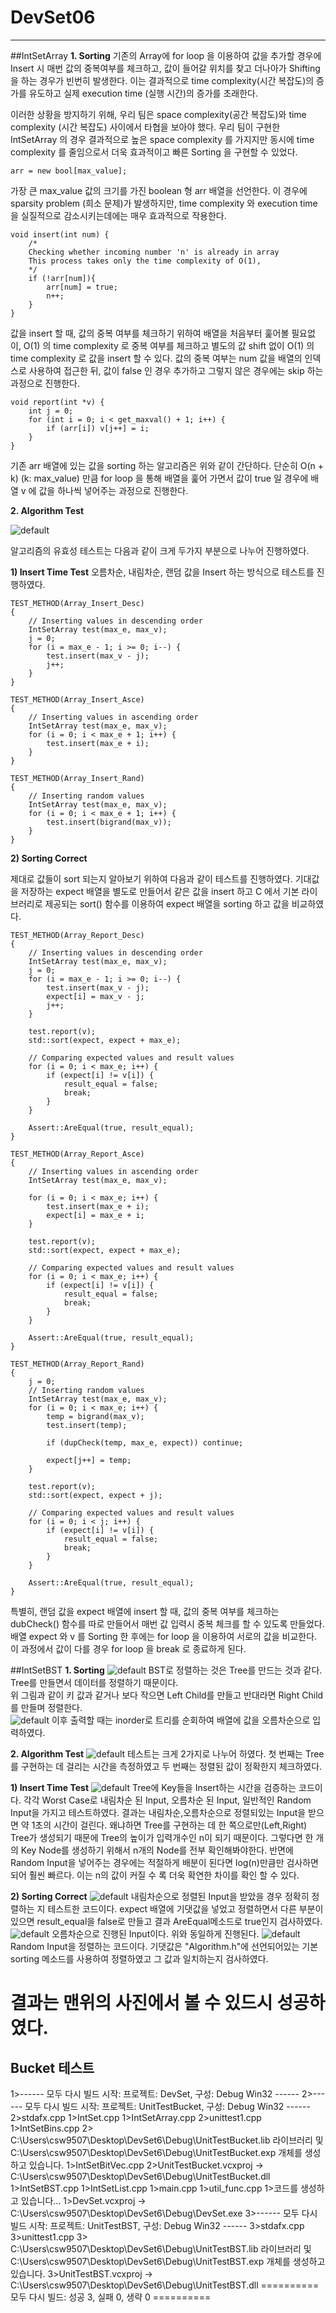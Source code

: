 # DevSet06
-------------
##IntSetArray
**1. Sorting**
기존의 Array에 for loop 을 이용하여 값을 추가할 경우에 Insert 시 매번 값의 중복여부를 
체크하고, 값이 들어갈 위치를 찾고 더나아가 Shifting 을 하는 경우가 빈번히 발생한다. 
이는 결과적으로 time complexity(시간 복잡도)의 증가를 유도하고 실제 execution time
(실행 시간)의 증가를 초래한다.

이러한 상황을 방지하기 위해, 우리 팀은 space complexity(공간 복잡도)와 time complexity
(시간 복잡도) 사이에서 타협을 보아야 했다. 우리 팀이 구현한 IntSetArray 의 경우 결과적으로 
높은 space complexity 를 가지지만 동시에 time complexity 를 줄임으로서 더욱 효과적이고
빠른 Sorting 을 구현할 수 있었다. 

```
arr = new bool[max_value];
```
가장 큰 max_value 값의 크기를 가진 boolean 형 arr 배열을 선언한다. 이 경우에 sparsity problem
(희소 문제)가 발생하지만, time complexity 와 execution time 을 실질적으로 감소시키는데에는
매우 효과적으로 작용한다.

```
void insert(int num) {
	/*
	Checking whether incoming number 'n' is already in array
	This process takes only the time complexity of O(1),
	*/
	if (!arr[num]){	
		arr[num] = true;
		n++;
	}
}
```

값을 insert 할 때, 값의 중복 여부를 체크하기 위하여 배열을 처음부터 훑어볼 필요없이, 
O(1) 의 time complexity 로 중복 여부를 체크하고 별도의 값 shift 없이 O(1) 의 time complexity
로 값을 insert 할 수 있다. 값의 중복 여부는 num 값을 배열의 인덱스로 사용하여 접근한 뒤, 
값이 false 인 경우 추가하고 그렇지 않은 경우에는 skip 하는 과정으로 진행한다.

```
void report(int *v) {
	int j = 0;
	for (int i = 0; i < get_maxval() + 1; i++) {
		if (arr[i]) v[j++] = i;
	}
}
```

기존 arr 배열에 있는 값을 sorting 하는 알고리즘은 위와 같이 간단하다. 단순히 O(n + k) (k: 
max_value) 만큼 for loop 을 통해 배열을 훑어 가면서 값이 true 일 경우에 배열 v 에 값을
하나씩 넣어주는 과정으로 진행한다.

**2. Algorithm Test**

![default](/img/UnitTestArray.png)

알고리즘의 유효성 테스트는 다음과 같이 크게 두가지 부분으로 나누어 진행하였다.

**1) Insert Time Test**
오름차순, 내림차순, 랜덤 값을 Insert 하는 방식으로 테스트를 진행하였다.

```
TEST_METHOD(Array_Insert_Desc)
{
	// Inserting values in descending order
	IntSetArray test(max_e, max_v);
	j = 0;
	for (i = max_e - 1; i >= 0; i--) {
		test.insert(max_v - j);
		j++;
	}
}

TEST_METHOD(Array_Insert_Asce)
{
	// Inserting values in ascending order
	IntSetArray test(max_e, max_v);
	for (i = 0; i < max_e + 1; i++) {
		test.insert(max_e + i);
	}
}

TEST_METHOD(Array_Insert_Rand)
{
	// Inserting random values
	IntSetArray test(max_e, max_v);
	for (i = 0; i < max_e + 1; i++) {
		test.insert(bigrand(max_v));
	}
}
```

**2) Sorting Correct**

제대로 값들이 sort 되는지 알아보기 위하여 다음과 같이 테스트를 진행하였다.
기대값을 저장하는 expect 배열을 별도로 만들어서 같은 값을 insert 하고 C 에서 기본 
라이브러리로 제공되는 sort() 함수를 이용하여 expect 배열을 sorting 하고 값을 비교하였다.

```
TEST_METHOD(Array_Report_Desc)
{
	// Inserting values in descending order
	IntSetArray test(max_e, max_v);
	j = 0;
	for (i = max_e - 1; i >= 0; i--) {
		test.insert(max_v - j);
		expect[i] = max_v - j;
		j++;
	}

	test.report(v);
	std::sort(expect, expect + max_e);

	// Comparing expected values and result values
	for (i = 0; i < max_e; i++) {
		if (expect[i] != v[i]) {
			result_equal = false;
			break;
		}
	}

	Assert::AreEqual(true, result_equal);
}

TEST_METHOD(Array_Report_Asce)
{
	// Inserting values in ascending order
	IntSetArray test(max_e, max_v);

	for (i = 0; i < max_e; i++) {
		test.insert(max_e + i);
		expect[i] = max_e + i;
	}

	test.report(v);
	std::sort(expect, expect + max_e);

	// Comparing expected values and result values
	for (i = 0; i < max_e; i++) {
		if (expect[i] != v[i]) {
			result_equal = false;
			break;
		}
	}

	Assert::AreEqual(true, result_equal);
}

TEST_METHOD(Array_Report_Rand)
{
	j = 0;
	// Inserting random values
	IntSetArray test(max_e, max_v);
	for (i = 0; i < max_e; i++) {
		temp = bigrand(max_v);
		test.insert(temp);

		if (dupCheck(temp, max_e, expect)) continue;

		expect[j++] = temp;
	}

	test.report(v);
	std::sort(expect, expect + j);

	// Comparing expected values and result values
	for (i = 0; i < j; i++) {
		if (expect[i] != v[i]) {
			result_equal = false;
			break;
		}
	}

	Assert::AreEqual(true, result_equal);
}
```

특별히, 랜덤 값을 expect 배열에 insert 할 때, 값의 중복 여부를 체크하는 dubCheck() 함수를
따로 만들어서 매번 값 입력시 중복 체크를 할 수 있도록 만들었다.
배열 expect 와 v 를 Sorting 한 후에는 for loop 을 이용하여 서로의 값을 비교한다. 이 과정에서 
값이 다를 경우 for loop 을 break 로 종료하게 된다.

##IntSetBST
**1. Sorting**
![default](https://user-images.githubusercontent.com/34343170/41650795-d83ad2de-74b9-11e8-9488-b36ec00595b9.PNG)
BST로 정렬하는 것은 Tree를 만드는 것과 같다. Tree를 만들면서 데이터를 정렬하기 때문이다.  
위 그림과 같이 키 값과 같거나 보다 작으면 Left Child를 만들고 반대라면 Right Child를 만들며 정렬한다.  
![default](https://user-images.githubusercontent.com/34343170/41651060-943c2834-74ba-11e8-9d55-3491f35e7905.PNG)
이후 출력할 때는 inorder로 트리를 순회하여 배열에 값을 오름차순으로 입력하였다.  

**2. Algorithm Test**
![default](https://user-images.githubusercontent.com/34343170/41651348-5160ecce-74bb-11e8-9e9f-81d6c1b7e5aa.PNG)
테스트는 크게 2가지로 나누어 하였다.
첫 번째는 Tree를 구현하는 데 걸리는 시간을 측정하였고 두 번째는 정렬된 값이 정확한지 체크하였다.  

 **1) Insert Time Test**
![default](https://user-images.githubusercontent.com/34343170/41651504-afbec016-74bb-11e8-92f8-95d91c3717b4.PNG)
Tree에 Key들을 Insert하는 시간을 검증하는 코드이다. 각각 Worst Case로 내림차순 된 Input, 오름차순 된 Input, 일반적인 Random Input을 가지고 테스트하였다. 결과는 내림차순,오름차순으로 정렬되있는 Input을 받으면 약 1초의 시간이 걸린다. 왜냐하면 Tree를 구현하는 데 한 쪽으로만(Left,Right) Tree가 생성되기 때문에 Tree의 높이가 입력개수인 n이 되기 때문이다. 그렇다면 한 개의 Key Node를 생성하기 위해서 n개의 Node를 전부 확인해봐야한다. 반면에 Random Input을 넣어주는 경우에는 적절하게 배분이 된다면 log(n)만큼만 검사하면 되어 훨씬 빠르다. 이는 n의 값이 커질 수 록 더욱 확연한 차이를 확인 할 수 있다.

 **2) Sorting Correct**
![default](https://user-images.githubusercontent.com/34343170/41651927-c1532906-74bc-11e8-9c85-68f21819678c.PNG)
내림차순으로 정렬된 Input을 받았을 경우 정확히 정렬하는 지 테스트한 코드이다. expect 배열에 기댓값을 넣었고 정렬하면서 다른 부분이 있으면 result_equal을 false로 만들고 결과 AreEqual메소드로 true인지 검사하였다.
![default](https://user-images.githubusercontent.com/34343170/41653299-94bfc738-74c0-11e8-8cfe-6c0e1ce4d98f.PNG)
오름차순으로 진행된 Input이다. 위와 동일하게 진행된다.
![default](https://user-images.githubusercontent.com/34343170/41653328-b0230468-74c0-11e8-88ad-81d5e565b5b8.PNG)
Random Input을 정렬하는 코드이다. 기댓값은 "Algorithm.h"에 선언되어있는 기본 sorting 메소드를 사용하여 정렬하였고 그 값과 일치하는지 검사하였다.

결과는 맨위의 사진에서 볼 수 있드시 성공하였다.
=======

## Bucket 테스트
1>------ 모두 다시 빌드 시작: 프로젝트: DevSet, 구성: Debug Win32 ------
2>------ 모두 다시 빌드 시작: 프로젝트: UnitTestBucket, 구성: Debug Win32 ------
2>stdafx.cpp
1>IntSet.cpp
1>IntSetArray.cpp
2>unittest1.cpp
1>IntSetBins.cpp
2>   C:\Users\csw9507\Desktop\DevSet6\Debug\UnitTestBucket.lib 라이브러리 및 C:\Users\csw9507\Desktop\DevSet6\Debug\UnitTestBucket.exp 개체를 생성하고 있습니다.
1>IntSetBitVec.cpp
2>UnitTestBucket.vcxproj -> C:\Users\csw9507\Desktop\DevSet6\Debug\UnitTestBucket.dll
1>IntSetBST.cpp
1>IntSetList.cpp
1>main.cpp
1>util_func.cpp
1>코드를 생성하고 있습니다...
1>DevSet.vcxproj -> C:\Users\csw9507\Desktop\DevSet6\Debug\DevSet.exe
3>------ 모두 다시 빌드 시작: 프로젝트: UnitTestBST, 구성: Debug Win32 ------
3>stdafx.cpp
3>unittest1.cpp
3>   C:\Users\csw9507\Desktop\DevSet6\Debug\UnitTestBST.lib 라이브러리 및 C:\Users\csw9507\Desktop\DevSet6\Debug\UnitTestBST.exp 개체를 생성하고 있습니다.
3>UnitTestBST.vcxproj -> C:\Users\csw9507\Desktop\DevSet6\Debug\UnitTestBST.dll
========== 모두 다시 빌드: 성공 3, 실패 0, 생략 0 ==========

